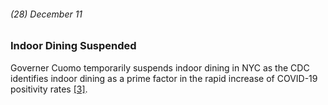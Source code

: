 ###### (28) December 11

### Indoor Dining Suspended

Governer Cuomo temporarily suspends indoor dining in NYC as the CDC identifies indoor dining as a prime factor in the rapid increase of COVID-19 positivity rates [[3]](https://www.nbcnewyork.com/news/local/timeline-tracking-the-spread-of-covid-19-in-tri-state/2313123/).